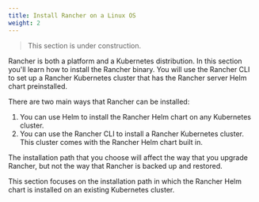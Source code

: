 ```yaml
---
title: Install Rancher on a Linux OS
weight: 2
---
```


> This section is under construction.

Rancher is both a platform and a Kubernetes distribution. In this section you'll learn how to install the Rancher binary. You will use the Rancher CLI to set up a Rancher Kubernetes cluster that has the Rancher server Helm chart preinstalled.

There are two main ways that Rancher can be installed:

1. You can use Helm to install the Rancher Helm chart on any Kubernetes cluster.
2. You can use the Rancher CLI to install a Rancher Kubernetes cluster. This cluster comes with the Rancher Helm chart built in.

The installation path that you choose will affect the way that you upgrade Rancher, but not the way that Rancher is backed up and restored.

This section focuses on the installation path in which the Rancher Helm chart is installed on an existing Kubernetes cluster.
